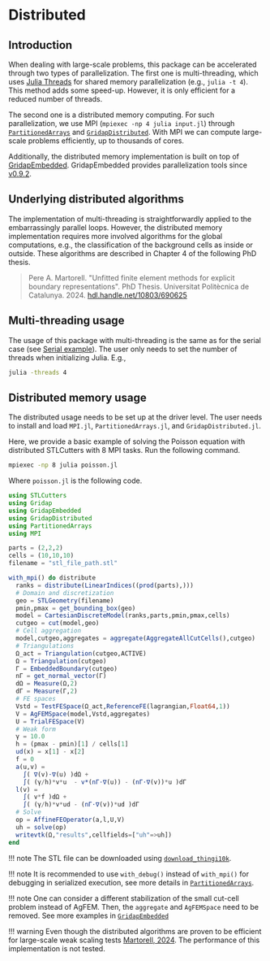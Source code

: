 # Distributed

## Introduction

When dealing with large-scale problems, this package can be accelerated through two types of parallelization. The first one is multi-threading, which uses [Julia Threads](https://docs.julialang.org/en/v1/base/multi-threading/) for shared memory parallelization (e.g., `julia -t 4`). This method adds some speed-up. However, it is only efficient for a reduced number of threads.

The second one is a distributed memory computing. For such parallelization, we use MPI (`mpiexec -np 4 julia input.jl`) through [`PartitionedArrays`](https://www.francescverdugo.com/PartitionedArrays.jl/stable) and [`GridapDistributed`](https://gridap.github.io/GridapDistributed.jl/dev/). With MPI we can compute large-scale problems efficiently, up to thousands of cores.

Additionally, the distributed memory implementation is built on top of [GridapEmbedded](https://github.com/gridap/GridapEmbedded.jl). GridapEmbedded provides parallelization tools since [v0.9.2](https://github.com/gridap/GridapEmbedded.jl/releases/tag/v0.9.2).


## Underlying distributed algorithms

The implementation of multi-threading is straightforwardly applied to the embarrassingly parallel loops. However, the distributed memory implementation requires more involved algorithms for the global computations, e.g., the classification of the background cells as inside or outside. These algorithms are described in Chapter 4 of the following PhD thesis.

> Pere A. Martorell. "Unfitted finite element methods for explicit boundary representations". PhD Thesis. Universitat Politècnica de Catalunya. 2024. [hdl.handle.net/10803/690625](https://www.tdx.cat/handle/10803/690625)

## Multi-threading usage

The usage of this package with multi-threading is the same as for the serial case (see [Serial example](@ref)). The user only needs to set the number of threads when initializing Julia. E.g.,

```bash
julia -threads 4 
```

## Distributed memory usage

The distributed usage needs to be set up at the driver level. The user needs to install and load `MPI.jl`, `PartitionedArrays.jl`, and `GridapDistributed.jl`. 

Here, we provide a basic example of solving the Poisson equation with distributed STLCutters with 8 MPI tasks. Run the following command.

```bash
mpiexec -np 8 julia poisson.jl
```

Where `poisson.jl` is the following code.

```julia
using STLCutters
using Gridap
using GridapEmbedded
using GridapDistributed
using PartitionedArrays
using MPI

parts = (2,2,2)
cells = (10,10,10)
filename = "stl_file_path.stl"

with_mpi() do distribute
  ranks = distribute(LinearIndices((prod(parts),)))
  # Domain and discretization
  geo = STLGeometry(filename)
  pmin,pmax = get_bounding_box(geo)
  model = CartesianDiscreteModel(ranks,parts,pmin,pmax,cells)
  cutgeo = cut(model,geo)
  # Cell aggregation
  model,cutgeo,aggregates = aggregate(AggregateAllCutCells(),cutgeo)
  # Triangulations
  Ω_act = Triangulation(cutgeo,ACTIVE)
  Ω = Triangulation(cutgeo)
  Γ = EmbeddedBoundary(cutgeo)
  nΓ = get_normal_vector(Γ)   
  dΩ = Measure(Ω,2)
  dΓ = Measure(Γ,2)
  # FE spaces
  Vstd = TestFESpace(Ω_act,ReferenceFE(lagrangian,Float64,1))
  V = AgFEMSpace(model,Vstd,aggregates)
  U = TrialFESpace(V)
  # Weak form
  γ = 10.0
  h = (pmax - pmin)[1] / cells[1]
  ud(x) = x[1] - x[2]
  f = 0
  a(u,v) =
    ∫( ∇(v)⋅∇(u) )dΩ +
    ∫( (γ/h)*v*u  - v*(nΓ⋅∇(u)) - (nΓ⋅∇(v))*u )dΓ
  l(v) =
    ∫( v*f )dΩ +
    ∫( (γ/h)*v*ud - (nΓ⋅∇(v))*ud )dΓ
  # Solve
  op = AffineFEOperator(a,l,U,V)
  uh = solve(op)
  writevtk(Ω,"results",cellfields=["uh"=>uh])
end
```
!!! note
    The STL file can be downloaded using [`download_thingi10k`](@ref).

!!! note
    It is recommended to use `with_debug()` instead of `with_mpi()` for debugging in serialized execution, see more details in [`PartitionedArrays`](https://www.francescverdugo.com/PartitionedArrays.jl/stable).

!!! note
    One can consider a different stabilization of the small cut-cell problem instead of AgFEM. Then, the `aggregate` and `AgFEMSpace` need to be removed.
    See more examples in [`GridapEmbedded`](https://github.com/gridap/GridapEmbedded.jl)


!!! warning
    Even though the distributed algorithms are proven to be efficient for large-scale weak scaling tests [Martorell, 2024](https://www.tdx.cat/handle/10803/690625). The performance of this implementation is not tested.






